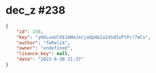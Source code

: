 
# dec_z #238
                
```JSON
{
    "id": 238,
    "key": "yHbLuwUlO$1mNmJxCjaOpH&1aIdSdSsPtPc!7mCx",
    "author": "fwRelik",
    "owner": "undefined",
    "lisance_key": null,
    "date": "2023-6-30 21:37"
}
```
    
